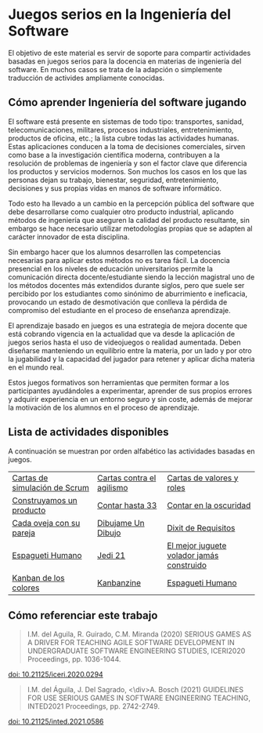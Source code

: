 
<link rel="estilo" href="estilo.css">

# Juegos serios en la Ingeniería del Software

El objetivo de este material es servir de soporte para compartir actividades basadas en juegos serios para la docencia en materias de ingeniería del software. En muchos casos se trata de la adapción o simplemente traducción de activides ampliamente conocidas.

## Cómo aprender Ingeniería del software jugando

 El software  está presente en sistemas de todo tipo: transportes, sanidad, telecomunicaciones, militares, procesos industriales, entretenimiento, productos de oficina, etc.; la lista cubre todas las actividades humanas. Estas aplicaciones conducen a la toma de decisiones comerciales, sirven como base a la investigación científica moderna, contribuyen a la resolución de problemas de ingeniería y son el factor clave que diferencia los productos y servicios modernos. Son muchos los casos en los que las personas dejan su trabajo, bienestar, seguridad, entretenimiento, decisiones y sus propias vidas en manos de software informático.


 Todo esto ha llevado a un cambio en la percepción pública del software que debe desarrollarse como cualquier otro producto industrial, aplicando métodos de ingeniería que aseguren la calidad del producto resultante, sin embargo se hace necesario utilizar metodologías propias que se adapten al carácter innovador de esta disciplina.


  Sin embargo hacer que los alumnos desarrollen las competencias necesarias para aplicar estos métodos no es tarea fácil. La docencia presencial en los niveles de educación universitarios permite la comunicación directa docente/estudiante siendo la lección magistral uno de los métodos docentes más extendidos durante siglos, pero que suele ser percibido por los estudiantes como sinónimo de aburrimiento e ineficacia, provocando un estado de desmotivación que conlleva la pérdida de compromiso del estudiante en el proceso de enseñanza aprendizaje.


 El aprendizaje basado en juegos es una estrategia de mejora docente que está cobrando vigencia en la actualidad que va desde la aplicación de juegos serios hasta el uso de videojuegos o realidad aumentada. Deben diseñarse manteniendo un equilibrio entre la materia, por un lado y por otro la jugabilidad y la capacidad del jugador para retener y aplicar dicha materia en el mundo real.


 Estos juegos formativos son herramientas que permiten formar a los participantes ayudándoles a experimentar, aprender de sus propios errores y adquirir experiencia en un entorno seguro y sin coste, además de mejorar la motivación de los alumnos en el proceso de aprendizaje.



## Lista de actividades disponibles

A continuación se muestran por orden alfabético las actividades basadas en juegos.

|  |  |  |
|--|--|--|
|   [Cartas de simulación de Scrum](/CartasSimulacionScrum/Descripcion.md) |   [Cartas contra el agilismo](/CartasContraAgilismo/Descripcion.md) |   [Cartas de valores y roles](/CartasValores/Descripcion.md) |
|  [Construyamos un producto](/ConstruyamosUnProducto/Descripcion.md)|    [Contar hasta 33](/ContarHasta33/Descripcion.md)   |  [Contar en la oscuridad](/ContarEnLaOscuridad/Descripcion.md)
|  [Cada oveja con su pareja](/Cadaoveja/Descripcion.md)  | [Dibujame Un Dibujo](/DibujameUnDibujo/Descripcion.md)| [Dixit de Requisitos](/DixitdeRequisitos/Descripcion.md)|
[Espagueti Humano](/EspaguetiHumano/Descripcion.md) | [Jedi 21](/Jedi21/Descripcion.md) | [El mejor juguete volador jamás construido](/JugueteVolador/Descripcion.md)
| [Kanban de los colores](/KanbanColores/Descripcion.md) | [Kanbanzine](/Kanbanzine/Descripcion.md) | [Espagueti Humano](/EspaguetiHumano/Descripcion.md)|



## Cómo referenciar este trabajo

>I.M. del Aguila, R. Guirado, C.M. Miranda (2020) SERIOUS GAMES AS A DRIVER FOR TEACHING AGILE SOFTWARE DEVELOPMENT IN UNDERGRADUATE SOFTWARE ENGINEERING STUDIES, ICERI2020 Proceedings, pp. 1036-1044.

[doi: 10.21125/iceri.2020.0294](https://library.iated.org/view/DELAGUILA2020SER)

>I.M. del Águila, J. Del Sagrado, <\div>A. Bosch (2021) GUIDELINES FOR USE SERIOUS GAMES IN SOFTWARE ENGINEERING TEACHING, INTED2021 Proceedings, pp. 2742-2749.

[doi: 10.21125/inted.2021.0586](https://library.iated.org/view/DELAGUILA2021GUI)


<!--
## Posters presentados en Jornadas de innovación docente

*   ![2019](2019.jpg)    ![2020](2020.jpg)-->
